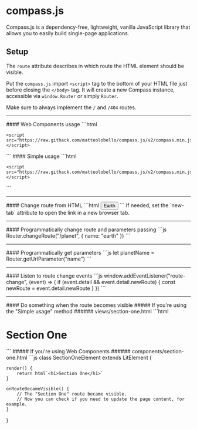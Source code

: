 
# compass.js
Compass.js is a dependency-free, lightweight, vanilla JavaScript library that allows you to easily build single-page applications.

## Setup
The `route` attribute describes in which route the HTML element should be visible.

Put the `compass.js` import `<script>` tag to the bottom of your HTML file just before closing the `</body>` tag. It will create a new Compass instance, accessible via `window.Router` or simply `Router`.

Make sure to always implement the `/` and `/404` routes.
<hr>
#### Web Components usage
```html
<body>
    <app-404 route="/404"></app-404>
    <app-home route="/"></app-home>
    <app-favourites route="/favourites"></app-favourites>
    <app-settings route="/settings"></app-settings>

    <script src="https://raw.githack.com/matteolobello/compass.js/v2/compass.min.js"></script>
</body>
```
#### Simple usage
```html
<body>
    <div route="/" view="views/home.html"></div>
    <div route="/about" view="views/about.html"></div>
    <div route="/details/user" view="views/user-details.html"></div>
    <div route="/404" view="views/404.html"></div>

    <script src="https://raw.githack.com/matteolobello/compass.js/v2/compass.min.js"></script>
</body>
```
<hr>
#### Change route from HTML
```html
<button compass-link="/earth">Earth</button>
```
If needed, set the `new-tab` attribute to open the link in a new browser tab.
<hr>
#### Programmatically change route and parameters passing
```js
Router.changeRoute("/planet", { name: "earth" })
``` 
<hr>
#### Programmatically get parameters
```js
let planetName = Router.getUrlParameter("name")
```
<hr>
#### Listen to route change events
```js
window.addEventListener("route-change", (event) => {
    if (event.detail && event.detail.newRoute) {
        const newRoute = event.detail.newRoute
    }
})
```
<hr>
#### Do something when the route becomes visible
##### If you're using the "Simple usage" method
###### views/section-one.html
```html
<h1>Section One</h1>
<script>
    this.onRouteBecameVisible = () => {
        // The "Section One" route became visible.
        // Now you can check if you need to update the page content, for example.
    }
</script>
```
##### If you're using Web Components
###### components/section-one.html
```js
class SectionOneElement extends LitElement {

    render() {
        return html`<h1>Section One</h1>`
    }

    onRouteBecameVisible() {
        // The "Section One" route became visible.
        // Now you can check if you need to update the page content, for example.
    }
}
```